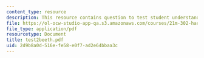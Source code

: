 ```yaml
---
content_type: resource
description: This resource contains question to test student understanding.
file: https://ol-ocw-studio-app-qa.s3.amazonaws.com/courses/21m-302-harmony-and-counterpoint-ii-spring-2005/2d9b8a0d516efe58e0f7ad2e64bbaa3c_test2beeth.pdf
file_type: application/pdf
resourcetype: Document
title: test2beeth.pdf
uid: 2d9b8a0d-516e-fe58-e0f7-ad2e64bbaa3c
---
```

